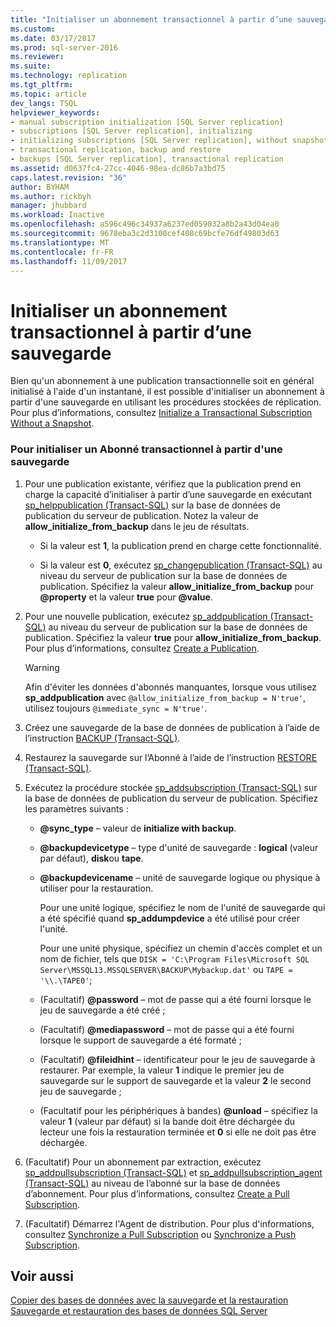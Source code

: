 ```yaml
---
title: "Initialiser un abonnement transactionnel à partir d’une sauvegarde | Microsoft Docs"
ms.custom: 
ms.date: 03/17/2017
ms.prod: sql-server-2016
ms.reviewer: 
ms.suite: 
ms.technology: replication
ms.tgt_pltfrm: 
ms.topic: article
dev_langs: TSQL
helpviewer_keywords:
- manual subscription initialization [SQL Server replication]
- subscriptions [SQL Server replication], initializing
- initializing subscriptions [SQL Server replication], without snapshots
- transactional replication, backup and restore
- backups [SQL Server replication], transactional replication
ms.assetid: d0637fc4-27cc-4046-98ea-dc86b7a3bd75
caps.latest.revision: "36"
author: BYHAM
ms.author: rickbyh
manager: jhubbard
ms.workload: Inactive
ms.openlocfilehash: a596c496c34937a6237ed059032a8b2a43d04ea0
ms.sourcegitcommit: 9678eba3c2d3100cef408c69bcfe76df49803d63
ms.translationtype: MT
ms.contentlocale: fr-FR
ms.lasthandoff: 11/09/2017
---
```

# <a name="initialize-a-transactional-subscription-from-a-backup"></a>Initialiser un abonnement transactionnel à partir d’une sauvegarde
  Bien qu'un abonnement à une publication transactionnelle soit en général initialisé à l'aide d'un instantané, il est possible d'initialiser un abonnement à partir d'une sauvegarde en utilisant les procédures stockées de réplication. Pour plus d’informations, consultez [Initialize a Transactional Subscription Without a Snapshot](../../relational-databases/replication/initialize-a-transactional-subscription-without-a-snapshot.md).  
  
### <a name="to-initialize-a-transactional-subscriber-from-a-backup"></a>Pour initialiser un Abonné transactionnel à partir d'une sauvegarde  
  
1.  Pour une publication existante, vérifiez que la publication prend en charge la capacité d’initialiser à partir d’une sauvegarde en exécutant [sp_helppublication &#40;Transact-SQL&#41;](../../relational-databases/system-stored-procedures/sp-helppublication-transact-sql.md) sur la base de données de publication du serveur de publication. Notez la valeur de **allow_initialize_from_backup** dans le jeu de résultats.  
  
    -   Si la valeur est **1**, la publication prend en charge cette fonctionnalité.  
  
    -   Si la valeur est **0**, exécutez [sp_changepublication &#40;Transact-SQL&#41;](../../relational-databases/system-stored-procedures/sp-changepublication-transact-sql.md) au niveau du serveur de publication sur la base de données de publication. Spécifiez la valeur **allow_initialize_from_backup** pour **@property** et la valeur **true** pour **@value**.  
  
2.  Pour une nouvelle publication, exécutez [sp_addpublication &#40;Transact-SQL&#41;](../../relational-databases/system-stored-procedures/sp-addpublication-transact-sql.md) au niveau du serveur de publication sur la base de données de publication. Spécifiez la valeur **true** pour **allow_initialize_from_backup**. Pour plus d’informations, consultez [Create a Publication](../../relational-databases/replication/publish/create-a-publication.md).  
  
    > [!WARNING]  
    >  Afin d'éviter les données d'abonnés manquantes, lorsque vous utilisez **sp_addpublication** avec `@allow_initialize_from_backup = N'true'`, utilisez toujours `@immediate_sync = N'true'`.  
  
3.  Créez une sauvegarde de la base de données de publication à l’aide de l’instruction [BACKUP &#40;Transact-SQL&#41;](../../t-sql/statements/backup-transact-sql.md).  
  
4.  Restaurez la sauvegarde sur l’Abonné à l’aide de l’instruction [RESTORE &#40;Transact-SQL&#41;](../../t-sql/statements/restore-statements-transact-sql.md).  
  
5.  Exécutez la procédure stockée [sp_addsubscription &#40;Transact-SQL&#41;](../../relational-databases/system-stored-procedures/sp-addsubscription-transact-sql.md) sur la base de données de publication du serveur de publication. Spécifiez les paramètres suivants :  
  
    -   **@sync_type** – valeur de **initialize with backup**.  
  
    -   **@backupdevicetype** – type d'unité de sauvegarde : **logical** (valeur par défaut), **disk**ou **tape**.  
  
    -   **@backupdevicename** – unité de sauvegarde logique ou physique à utiliser pour la restauration.  
  
         Pour une unité logique, spécifiez le nom de l'unité de sauvegarde qui a été spécifié quand **sp_addumpdevice** a été utilisé pour créer l'unité.  
  
         Pour une unité physique, spécifiez un chemin d'accès complet et un nom de fichier, tels que `DISK = 'C:\Program Files\Microsoft SQL Server\MSSQL13.MSSQLSERVER\BACKUP\Mybackup.dat'` ou `TAPE = '\\.\TAPE0'`;  
  
    -   (Facultatif) **@password** – mot de passe qui a été fourni lorsque le jeu de sauvegarde a été créé ;  
  
    -   (Facultatif) **@mediapassword** – mot de passe qui a été fourni lorsque le support de sauvegarde a été formaté ;  
  
    -   (Facultatif) **@fileidhint** – identificateur pour le jeu de sauvegarde à restaurer. Par exemple, la valeur **1** indique le premier jeu de sauvegarde sur le support de sauvegarde et la valeur **2** le second jeu de sauvegarde ;  
  
    -   (Facultatif pour les périphériques à bandes) **@unload** – spécifiez la valeur **1** (valeur par défaut) si la bande doit être déchargée du lecteur une fois la restauration terminée et **0** si elle ne doit pas être déchargée.  
  
6.  (Facultatif) Pour un abonnement par extraction, exécutez [sp_addpullsubscription &#40;Transact-SQL&#41;](../../relational-databases/system-stored-procedures/sp-addpullsubscription-transact-sql.md) et [sp_addpullsubscription_agent &#40;Transact-SQL&#41;](../../relational-databases/system-stored-procedures/sp-addpullsubscription-agent-transact-sql.md) au niveau de l’abonné sur la base de données d’abonnement. Pour plus d’informations, consultez [Create a Pull Subscription](../../relational-databases/replication/create-a-pull-subscription.md).  
  
7.  (Facultatif) Démarrez l'Agent de distribution. Pour plus d'informations, consultez [Synchronize a Pull Subscription](../../relational-databases/replication/synchronize-a-pull-subscription.md) ou [Synchronize a Push Subscription](../../relational-databases/replication/synchronize-a-push-subscription.md).  
  
## <a name="see-also"></a>Voir aussi  
 [Copier des bases de données avec la sauvegarde et la restauration](../../relational-databases/databases/copy-databases-with-backup-and-restore.md)   
 [Sauvegarde et restauration des bases de données SQL Server](../../relational-databases/backup-restore/back-up-and-restore-of-sql-server-databases.md)  
  
  
